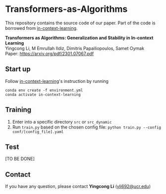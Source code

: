 # Transformers-as-Algorithms
This repository contains the source code of our paper. Part of the code is borrowed from [in-context-learning](https://github.com/dtsip/in-context-learning).

**Transformers as Algorithms: Generalization and Stability in In-context Learning**<br />
Yingcong Li, M Emrullah Ildiz, Dimitris Papailiopoulos, Samet Oymak<br />
Paper: https://arxiv.org/pdf/2301.07067.pdf


## Start up
Follow [in-context-learning](https://github.com/dtsip/in-context-learning)'s instruction by running
```
conda env create -f environment.yml
conda activate in-context-learning
```

## Training
1. Enter into a specific directory ```src``` or ```src_dynamic```
2. Run ```train.py``` based on the chosen config file: ```python train.py --config conf/[config_file].yaml```

## Test
[TO BE DONE]

## Contact
If you have any question, please contact **Yingcong Li** (<yli692@ucr.edu>)


